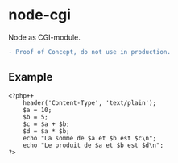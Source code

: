 # node-cgi

Node as CGI-module.  
```diff 
- Proof of Concept, do not use in production.
```


## Example

```php++
<?php++
    header('Content-Type', 'text/plain');
    $a = 10;
    $b = 5;
    $c = $a + $b;
    $d = $a * $b;
    echo "La somme de $a et $b est $c\n";
    echo "Le produit de $a et $b est $d\n";
?>
